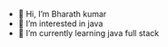 - 👋 Hi, I’m Bharath kumar
- 👀 I’m interested in java
- 🌱 I’m currently learning java full stack

<!---
iambk11/iambk11 is a ✨ special ✨ repository because its `README.md` (this file) appears on your GitHub profile.
You can click the Preview link to take a look at your changes.
--->
